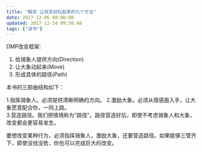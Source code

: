 ```yaml
---
title: "瞬变 让改变轻松起来的九个方法"
date: 2017-12-06 08:00:00
updated: 2017-12-14 09:58:48
tags: ["读书"]
---
```

DMP改变框架:
1. 给骑象人提供方向(Direction)
2. 让大象动起来(Move)
3. 形成具体的路径(Path)
  
本书的三部曲结构如下：
  
1.指挥骑象人。必须提供清晰明确的方向。
2.激励大象。必须从情感面入手，让大象愿意配合你，一同上路。  
3.营造路径。我们把情境称为“路径”。路径营造好后，即使不考虑骑象人和大象，改变都会更容易发生。  
  
要想改变某种行为，必须指挥骑象人，激励大象，还要营造路径。如果能够三管齐下，即使没钱没势，你也可以完成巨大的改变。
  
  
